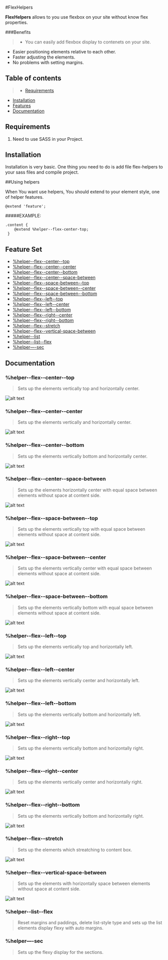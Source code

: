 #FlexHelpers

**FlexHelpers** allows to you use flexbox on your site without know flex properties.

###Benefits
>* You can easily add flexbox display to contenets on your site.
* Easier positioning elements relative to each other.
* Faster adjusting the elements.
* No problems with setting margins. 


## Table of contents
>* [Requirements](#requirements)
* [Installation](#instalation)
* [Features](#feature-set)
* [Documentation](#documentation)

## Requirements

1. Need to use SASS in your Project.

## Installation

Installation is very basic. One thing you need to do is add file flex-helpers to your sass files and compile project.


##Using helpers

When You want use helpers, You should extend to your element style, one of helper features.

```
@extend 'feature';
```

#####EXAMPLE:

```
.content {
    @extend %helper--flex-center-top;
 }
```

## Feature Set
* [%helper--flex--center--top](#helper--flex--center--top)
* [%helper--flex--center--center](#helper--flex--center--center)
* [%helper--flex--center--bottom](#helper--flex--center--bottom)
* [%helper--flex--center--space-between](#helper--flex--center--space-between)
* [%helper--flex--space-between--top](#helper--flex--space-between--top)
* [%helper--flex--space-between--center](#helper--flex--space-between--center)
* [%helper--flex--space-between--bottom](#helper--flex--space-between--bottom)
* [%helper--flex--left--top](#helper--flex--left--top)
* [%helper--flex--left--center](#helper--flex--left--center)
* [%helper--flex--left--bottom](#helper--flex--left--bottom)
* [%helper--flex--right--center](#helper--flex--right--center)
* [%helper--flex--right--bottom](#helper--flex--right--bottom)
* [%helper--flex--stretch](#helper--flex--stretch)
* [%helper--flex--vertical-space-between](#%helper--flex--vertical-space-between)
* [%helper--list](#helper--list)
* [%helper--list--flex](#helper--list--flex)
* [%helper—-sec](#helper—-sec)


## Documentation


### %helper--flex--center--top
> Sets up the elements vertically top and horizontally center.

![alt text](https://raw.githubusercontent.com/Pagepro/flex-helpers/master/docs/flex-center-top.PNG "flex-center-top")

### %helper--flex--center--center
> Sets up the elements vertically and horizontally center.

![alt text](https://raw.githubusercontent.com/Pagepro/flex-helpers/master/docs/flex-center-center.PNG "flex-center-center")

### %helper--flex--center--bottom
> Sets up the elements vertically bottom and horizontally center.

![alt text](https://raw.githubusercontent.com/Pagepro/flex-helpers/master/docs/flex-center-bottom.PNG "flex-center-bottom")

### %helper--flex--center--space-between
> Sets up the elements horizontally center with equal space between elements without space at content side.

![alt text](https://raw.githubusercontent.com/Pagepro/flex-helpers/master/docs/flex-center-space-between.PNG "flex-center-space-between")

### %helper--flex--space-between--top
> Sets up the elements vertically top with equal space between elements without space at content side.

![alt text](https://raw.githubusercontent.com/Pagepro/flex-helpers/master/docs/flex-space-between-top.PNG "flex-space-between-top")

### %helper--flex--space-between--center
> Sets up the elements vertically center with equal space between elements without space at content side.

![alt text](https://raw.githubusercontent.com/Pagepro/flex-helpers/master/docs/flex-space-between-center.PNG "flex-space-between-center")

### %helper--flex--space-between--bottom
> Sets up the elements vertically bottom with equal space between elements without space at content side.

![alt text](https://raw.githubusercontent.com/Pagepro/flex-helpers/master/docs/flex-space-between-bottom.PNG "flex-space-between-bottom")

### %helper--flex--left--top
> Sets up the elements vertically top and horizontally left.

![alt text](https://raw.githubusercontent.com/Pagepro/flex-helpers/master/docs/flex-left-top.PNG "flex-left-top")

### %helper--flex--left--center
> Sets up the elements vertically center and horizontally left.

![alt text](https://raw.githubusercontent.com/Pagepro/flex-helpers/master/docs/flex-left-center.PNG "flex-left-center")

### %helper--flex--left--bottom
> Sets up the elements vertically bottom and horizontally left.

![alt text](https://raw.githubusercontent.com/Pagepro/flex-helpers/master/docs/flex-left-bottom.PNG "flex-left-bottom")

### %helper--flex--right--top
> Sets up the elements vertically bottom and horizontally right.

![alt text](https://raw.githubusercontent.com/Pagepro/flex-helpers/master/docs/flex-right-top.PNG "flex-right-top")

### %helper--flex--right--center
> Sets up the elements vertically center and horizontally right.

![alt text](https://raw.githubusercontent.com/Pagepro/flex-helpers/master/docs/flex-right-center.PNG "flex-right-center")

### %helper--flex--right--bottom
> Sets up the elements vertically bottom and horizontally right.

![alt text](https://raw.githubusercontent.com/Pagepro/flex-helpers/master/docs/flex-right-bottom.PNG "flex-right-bottom")

### %helper--flex--stretch
> Sets up the elements which streatching to content box.

![alt text](https://raw.githubusercontent.com/Pagepro/flex-helpers/master/docs/flex-stretch.PNG "flex-stretch")

### %helper--flex--vertical-space-between
> Sets up the elements with horizontally space between elements without space at content side.

![alt text](https://raw.githubusercontent.com/Pagepro/flex-helpers/master/docs/flex-vertical-space-between.PNG "flex-vertical-space-between")

### %helper--list--flex
> Reset margins and paddings, delete list-style type and sets up the list elements display flexy with auto margins.

### %helper—-sec
> Sets up the flexy display for the sections.